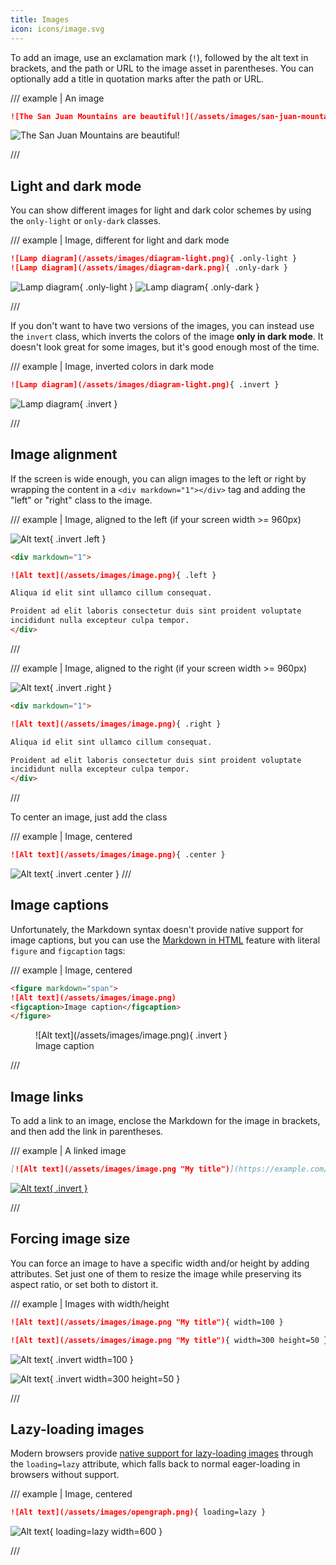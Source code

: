 ```yaml
---
title: Images
icon: icons/image.svg
---
```


To add an image, use an exclamation mark (`!`), followed by the alt text in brackets, and the path or URL to the image asset in parentheses. You can optionally add a title in quotation marks after the path or URL.

/// example | An image

```md
![The San Juan Mountains are beautiful!](/assets/images/san-juan-mountains.jpg "San Juan Mountains")
```

![The San Juan Mountains are beautiful!](/assets/images/san-juan-mountains.jpg "San Juan Mountains")

///

## Light and dark mode

You can show different images for light and dark color schemes by using the `only-light` or `only-dark` classes.

/// example | Image, different for light and dark mode

```md
![Lamp diagram](/assets/images/diagram-light.png){ .only-light }
![Lamp diagram](/assets/images/diagram-dark.png){ .only-dark }
```

![Lamp diagram](/assets/images/diagram-light.png){ .only-light }
![Lamp diagram](/assets/images/diagram-dark.png){ .only-dark }

///

If you don't want to have two versions of the images, you can instead use the `invert` class, which inverts
the colors of the image **only in dark mode**. It doesn't look great for some images, but it's good enough most of the time.

/// example | Image, inverted colors in dark mode

```md
![Lamp diagram](/assets/images/diagram-light.png){ .invert }
```

![Lamp diagram](/assets/images/diagram-light.png){ .invert }

///

## Image alignment

If the screen is wide enough, you can align images to the left or right by wrapping the content
in a `<div markdown="1"></div>` tag and adding the "left" or "right" class to the image.

/// example | Image, aligned to the left (if your screen width >= 960px)

![Alt text](/assets/images/image.png){ .invert .left }

```md
<div markdown="1">

![Alt text](/assets/images/image.png){ .left }

Aliqua id elit sint ullamco cillum consequat.

Proident ad elit laboris consectetur duis sint proident voluptate
incididunt nulla excepteur culpa tempor.
</div>
```

///

/// example | Image, aligned to the right (if your screen width >= 960px)

![Alt text](/assets/images/image.png){ .invert .right }

```md
<div markdown="1">

![Alt text](/assets/images/image.png){ .right }

Aliqua id elit sint ullamco cillum consequat.

Proident ad elit laboris consectetur duis sint proident voluptate
incididunt nulla excepteur culpa tempor.
</div>
```

///

To center an image, just add the class

/// example | Image, centered

```md
![Alt text](/assets/images/image.png){ .center }

```

![Alt text](/assets/images/image.png){ .invert .center }
///

## Image captions

Unfortunately, the Markdown syntax doesn't provide native support for image captions, but you can use the [Markdown in HTML](/docs/md/markdown/html/#markdown-in-html) feature with literal `figure` and `figcaption` tags:

/// example | Image, centered

```md
<figure markdown="span">
![Alt text](/assets/images/image.png)
<figcaption>Image caption</figcaption>
</figure>
```

<figure markdown="span">
![Alt text](/assets/images/image.png){ .invert }
<figcaption>Image caption</figcaption>
</figure>

///

## Image links

To add a link to an image, enclose the Markdown for the image in brackets, and then add the link in parentheses.

/// example | A linked image

```md
[![Alt text](/assets/images/image.png "My title")](https://example.com/)
```

[![Alt text](/assets/images/image.png "My title"){ .invert }](https://example.com/)

///

## Forcing image size

You can force an image to have a specific width and/or height by adding attributes. Set just one of them to resize the image while preserving its aspect ratio, or set both to distort it.

/// example | Images with width/height

```md
![Alt text](/assets/images/image.png "My title"){ width=100 }

![Alt text](/assets/images/image.png "My title"){ width=300 height=50 }
```

![Alt text](/assets/images/image.png "My title"){ .invert width=100 }

![Alt text](/assets/images/image.png "My title"){ .invert width=300 height=50 }

///

## Lazy-loading images

Modern browsers provide [native support for lazy-loading images](https://caniuse.com/loading-lazy-attr) through the `loading=lazy` attribute, which falls back to normal eager-loading in browsers without support.

/// example | Image, centered

```md
![Alt text](/assets/images/opengraph.png){ loading=lazy }
```

![Alt text](/assets/images/opengraph.png){ loading=lazy width=600 }

///

